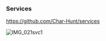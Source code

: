 
### Services

https://github.com/Char-Hunt/services


![IMG_021svc1](https://github.com/user-attachments/assets/e303af78-a633-46fd-9c29-d1416a85fb6c)



